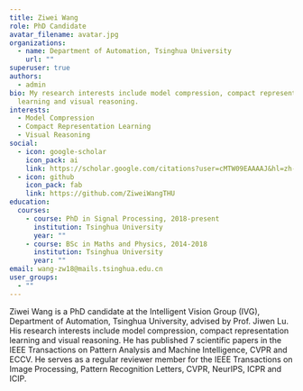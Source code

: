 ```yaml
---
title: Ziwei Wang
role: PhD Candidate
avatar_filename: avatar.jpg
organizations:
  - name: Department of Automation, Tsinghua University
    url: ""
superuser: true
authors:
  - admin
bio: My research interests include model compression, compact representation
  learning and visual reasoning.
interests:
  - Model Compression
  - Compact Representation Learning
  - Visual Reasoning
social:
  - icon: google-scholar
    icon_pack: ai
    link: https://scholar.google.com/citations?user=cMTW09EAAAAJ&hl=zh-CN
  - icon: github
    icon_pack: fab
    link: https://github.com/ZiweiWangTHU
education:
  courses:
    - course: PhD in Signal Processing, 2018-present
      institution: Tsinghua University
      year: ""
    - course: BSc in Maths and Physics, 2014-2018
      institution: Tsinghua University
      year: ""
email: wang-zw18@mails.tsinghua.edu.cn
user_groups:
  - ""
---
```

Ziwei Wang is a PhD candidate at the Intelligent Vision Group (IVG), Department of Automation, Tsinghua University, advised by Prof. Jiwen Lu. His research interests include model compression, compact representation learning and visual reasoning. He has published 7 scientific papers in the IEEE Transactions on Pattern Analysis and Machine Intelligence, CVPR and ECCV. He serves as a
regular reviewer member for the IEEE Transactions on Image Processing, Pattern Recognition Letters, CVPR, NeurIPS, ICPR and ICIP.